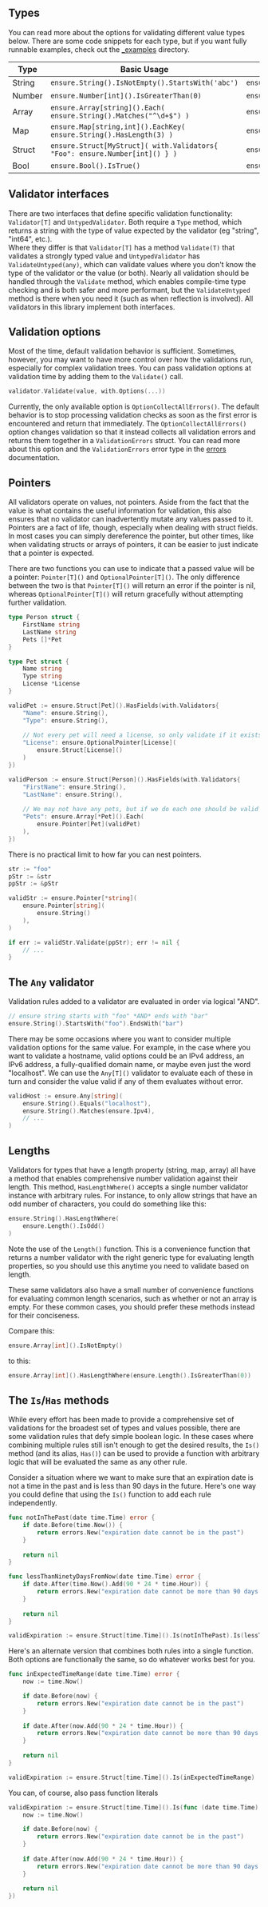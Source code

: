 ## Types

You can read more about the options for validating different value types below. 
There are some code snippets for each type, but if you want fully runnable examples,
check out the [_examples](../_examples) directory.

| Type   | Basic Usage                                                                 | Validator Type              | Documentation           |
|--------|-----------------------------------------------------------------------------|-----------------------------|-------------------------|
| String | `ensure.String().IsNotEmpty().StartsWith('abc')`                            | `ensure.StringValidator`    | [Strings](./strings.md) |
| Number | `ensure.Number[int]().IsGreaterThan(0)`                                     | `ensure.NumberValidator[T]` | [Numbers](./numbers.md) |
| Array  | `ensure.Array[string]().Each( ensure.String().Matches("^\d+$") )`           | `ensure.ArrayValidator[T]`  | [Arrays](./arrays.md)   |
| Map    | `ensure.Map[string,int]().EachKey( ensure.String().HasLength(3) )`          | `ensure.MapValidator[K,V]`  | [Maps](./maps.md)       |
| Struct | `ensure.Struct[MyStruct]( with.Validators{ "Foo": ensure.Number[int]() } )` | `ensure.StructValidator[T]` | [Structs](./structs.md) |
| Bool   | `ensure.Bool().IsTrue()`                                                    | `ensure.BooleanValidator`   | [Bools](./bools.md)     |


## Validator interfaces

There are two interfaces that define specific validation functionality: `Validator[T]`
and `UntypedValidator`.  Both require a `Type` method, which returns a string
with the type of value expected by the validator (eg "string", "int64", etc.).  
Where they differ is that `Validator[T]` has a method `Validate(T)` that validates
a strongly typed value and `UntypedValidator` has `ValidateUntyped(any)`, which 
can validate values where you don't know the type of the validator or the value 
(or both).  Nearly all validation should be handled through the `Validate` method,
which enables compile-time type checking and is both safer and more performant,
but the `ValidateUntyped` method is there when you need it (such as when reflection
is involved).  All validators in this library implement both interfaces.

## Validation options

Most of the time, default validation behavior is sufficient.  Sometimes, however,
you may want to have more control over how the validations run, especially for
complex validation trees.  You can pass validation options at validation time
by adding them to the `Validate()` call.

```go
validator.Validate(value, with.Options(...))
```

Currently, the only available option is `OptionCollectAllErrors()`.  The default
behavior is to stop processing validation checks as soon as the first error is 
encountered and return that immediately.  The `OptionCollectAllErrors()` option 
changes validation so that it instead collects all validation errors and returns
them together in a `ValidationErrors` struct.  You can read more about this option
and the `ValidationErrors` error type in the [errors](./errors.md) documentation.


## Pointers

All validators operate on values, not pointers.  Aside from the fact that the 
value is what contains the useful information for validation, this also ensures
that no validator can inadvertently mutate any values passed to it.  Pointers
are a fact of life, though, especially when dealing with struct fields.  In most
cases you can simply dereference the pointer, but other times, like when validating
structs or arrays of pointers, it can be easier to just indicate that
a pointer is expected.

There are two functions you can use to indicate that a passed value will be a
pointer: `Pointer[T]()` and `OptionalPointer[T]()`.  The only difference between the
two is that `Pointer[T]()` will return an error if the pointer is nil, whereas
`OptionalPointer[T]()` will return gracefully without attempting further validation.

```go
type Person struct {
	FirstName string
	LastName string
	Pets []*Pet
}

type Pet struct {
	Name string
	Type string
	License *License
}

validPet := ensure.Struct[Pet]().HasFields(with.Validators{
	"Name": ensure.String(),
	"Type": ensure.String(),
	
	// Not every pet will need a license, so only validate if it exists
	"License": ensure.OptionalPointer[License](
		ensure.Struct[License]()
	)
})

validPerson := ensure.Struct[Person]().HasFields(with.Validators{
	"FirstName": ensure.String(),
	"LastName": ensure.String(),
	
	// We may not have any pets, but if we do each one should be valid
	"Pets": ensure.Array[*Pet]().Each(
		ensure.Pointer[Pet](validPet)
	),
})
```

There is no practical limit to how far you can nest pointers.

```go
str := "foo"
pStr := &str
ppStr := &pStr

validStr := ensure.Pointer[*string](
	ensure.Pointer[string](
		ensure.String()
	),
)

if err := validStr.Validate(ppStr); err != nil {
	// ...
}
```

## The `Any` validator

Validation rules added to a validator are evaluated in order via logical "AND".

```go
// ensure string starts with "foo" *AND* ends with "bar"
ensure.String().StartsWith("foo").EndsWith("bar")
```

There may be some occasions where you want to consider multiple validation options
for the same value.  For example, in the case where you want to validate a hostname,
valid options could be an IPv4 address, an IPv6 address, a fully-qualified domain
name, or maybe even just the word "localhost".  We can use the `Any[T]()` validator
to evaluate each of these in turn and consider the value valid if any of them 
evaluates without error.

```go
validHost := ensure.Any[string](
	ensure.String().Equals("localhost"),
	ensure.String().Matches(ensure.Ipv4),
	// ...
)
```

## Lengths

Validators for types that have a length property (string, map, array) all have a
method that enables comprehensive number validation against their length.  This
method, `HasLengthWhere()` accepts a single number validator instance with arbitrary
rules.  For instance, to only allow strings that have an odd number of characters,
you could do something like this:

```go
ensure.String().HasLengthWhere(
    ensure.Length().IsOdd()
)
```

Note the use of the `Length()` function.  This is a convenience function that returns
a number validator with the right generic type for evaluating length properties, so you
should use this anytime you need to validate based on length.

These same validators also have a small number of convenience functions for 
evaluating common length scenarios, such as whether or not an array is empty.  For
these common cases, you should prefer these methods instead for their conciseness.

Compare this:
```go
ensure.Array[int]().IsNotEmpty()
```

to this:
```go
ensure.Array[int]().HasLengthWhere(ensure.Length().IsGreaterThan(0))
```


## The `Is`/`Has` methods

While every effort has been made to provide a comprehensive set of validations
for the broadest set of types and values possible, there are some validation
rules that defy simple boolean logic.  In these cases where combining multiple
rules still isn't enough to get the desired results, the `Is()` method (and its
alias, `Has()`) can be used to provide a function with arbitrary logic that will
be evaluated the same as any other rule.

Consider a situation where we want to make sure that an expiration date is not 
a time in the past and is less than 90 days in the future.  Here's one way you 
could define that using the `Is()` function to add each rule independently.

```go
func notInThePast(date time.Time) error {
    if date.Before(time.Now()) {
        return errors.New("expiration date cannot be in the past")
    }
	
    return nil
}

func lessThanNinetyDaysFromNow(date time.Time) error {
    if date.After(time.Now().Add(90 * 24 * time.Hour)) {
        return errors.New("expiration date cannot be more than 90 days in the future")
    }
	
    return nil
}

validExpiration := ensure.Struct[time.Time]().Is(notInThePast).Is(lessThanNinetyDaysFromNow)
```

Here's an alternate version that combines both rules into a single function.
Both options are functionally the same, so do whatever works best for you.

```go
func inExpectedTimeRange(date time.Time) error {
    now := time.Now()

    if date.Before(now) {
        return errors.New("expiration date cannot be in the past")
    }
		
    if date.After(now.Add(90 * 24 * time.Hour)) {
        return errors.New("expiration date cannot be more than 90 days in the future")
    }
	
    return nil
}

validExpiration := ensure.Struct[time.Time]().Is(inExpectedTimeRange)
```

You can, of course, also pass function literals

```go
validExpiration := ensure.Struct[time.Time]().Is(func (date time.Time) error {
    now := time.Now()

    if date.Before(now) {
        return errors.New("expiration date cannot be in the past")
    }
		
    if date.After(now.Add(90 * 24 * time.Hour)) {
        return errors.New("expiration date cannot be more than 90 days in the future")
    }
	
    return nil
})
```


